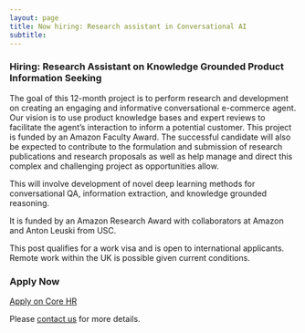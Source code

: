```yaml
---
layout: page
title: Now hiring: Research assistant in Conversational AI
subtitle: 
---
```

### Hiring: Research Assistant on Knowledge Grounded Product Information Seeking
The goal of this 12-month project is to perform research and development on creating an engaging and informative conversational e-commerce agent. Our vision is to use product knowledge bases and expert reviews to facilitate the agent’s interaction to inform a potential customer. This project is funded by an Amazon Faculty Award. The successful candidate will also be expected to contribute to the formulation and submission of research publications and research proposals as well as help manage and direct this complex and challenging project as opportunities allow.

This will involve development of novel deep learning methods for conversational QA, information extraction, and knowledge grounded reasoning. 

It is funded by an Amazon Research Award with collaborators at Amazon and Anton Leuski from USC. 

This post qualifies for a work visa and is open to international applicants. Remote work within the UK is possible given current conditions. 

### Apply Now
[Apply on Core HR](https://my.corehr.com/pls/uogrecruit/erq_jobspec_version_4.display_form)

Please [contact us](../contact) for more details.

